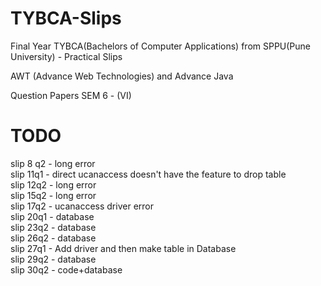 # TYBCA-Slips
Final Year TYBCA(Bachelors of Computer Applications) from SPPU(Pune University) - Practical Slips

AWT (Advance Web Technologies)
and
Advance Java

Question Papers SEM 6 - (VI)

# TODO
slip 8 q2 - long error <br />
slip 11q1 - direct ucanaccess doesn't have the feature to drop table <br />
slip 12q2 - long error <br />
slip 15q2 - long error <br />
slip 17q2 - ucanaccess driver error <br />
slip 20q1 - database <br />
slip 23q2 - database <br />
slip 26q2 - database <br />
slip 27q1 - Add driver and then make table in Database <br />
slip 29q2 - database <br />
slip 30q2 - code+database  <br />
